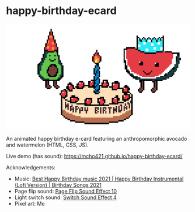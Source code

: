 # happy-birthday-ecard
![screenshot](./cake-buddies-lit-1.png)

 An animated happy birthday e-card featuring an anthropomorphic avocado and watermelon (HTML, CSS, JS).

Live demo (has sound): https://mcho421.github.io/happy-birthday-ecard/

Acknowledgements:
- Music: [Best Happy Birthday music 2021 | Happy Birthday Instrumental (Lofi Version) | Birthday Songs 2021](https://www.youtube.com/watch?v=5wOiTyn2h1U)
- Page flip sound: [Page Flip Sound Effect 10](https://www.soundjay.com/page-flip-sounds-1.html)
- Light switch sound: [Switch Sound Effect 4](https://www.soundjay.com/switch-sounds-1.html)
- Pixel art: Me
